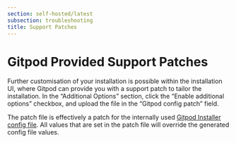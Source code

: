 ```yaml
---
section: self-hosted/latest
subsection: troubleshooting
title: Support Patches
---
```


<script context="module">
  export const prerender = true;
</script>

# Gitpod Provided Support Patches

Further customisation of your installation is possible within the installation UI, where Gitpod can provide you with a support patch to tailor the installation. In the “Additional Options” section, click the “Enable additional options” checkbox, and upload the file in the “Gitpod config patch” field.

The patch file is effectively a patch for the internally used [Gitpod Installer config file](https://github.com/gitpod-io/gitpod/blob/main/install/installer/example-config.yaml). All values that are set in the patch file will override the generated config file values.
